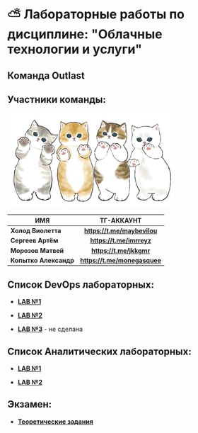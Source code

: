 #  :partly_sunny: Лабораторные работы по дисциплине: "Облачные технологии и услуги"
## Команда Outlast
## Участники команды:

![cats](https://github.com/V1lou/photos-for-lab/blob/main/cats4.jpg)


| ИМЯ | ТГ-АККАУНТ |
|----------------|:---------:|
| **Холод Виолетта** | **https://t.me/maybevilou** | 
| **Сергеев Артём** | **https://t.me/imrreyz** | 
| **Морозов Матвей** | **https://t.me/jkkgmr** | 
| **Копытко Александр** | **https://t.me/monegasquee** |


## Список DevOps лабораторных:

- [**LAB №1**](https://github.com/V1lou/Clouds/tree/main/LAB%20%E2%84%961) 

- [**LAB №2**](https://github.com/V1lou/Clouds/tree/main/LAB%20%E2%84%962) 

- [**LAB №3**](https://github.com/V1lou/Clouds/tree/main/LAB%20%E2%84%963) - не сделана

  

## Список Аналитических лабораторных:

- [**LAB №1**](https://github.com/V1lou/Clouds/tree/main/LAB%20№1%20(analytical))
  
- [**LAB №2**](https://github.com/V1lou/Clouds/tree/main/LAB%20%E2%84%962%20(analytical))



## Экзамен:
- [**Теоретические задания**](https://github.com/V1lou/Clouds/tree/main/%D0%AD%D0%BA%D0%B7%D0%B0%D0%BC%D0%B5%D0%BD)

